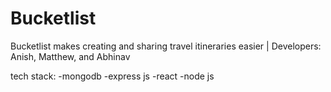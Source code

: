 # Bucketlist

Bucketlist makes creating and sharing travel itineraries easier | Developers: Anish, Matthew, and Abhinav

tech stack:
-mongodb
-express js
-react
-node js
